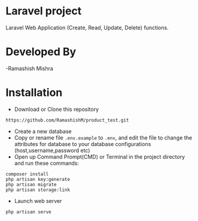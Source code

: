 # Laravel project
Laravel Web Application (Create, Read, Update, Delete) functions.

# Developed By
-Ramashish Mishra

# Installation
- Download or Clone this repository
```
https://github.com/RamashishM/product_test.git
```
- Create a new database
- Copy or rename file ```.env.example``` to ```.env```, and edit the file to change the attributes for database to your database configurations (host,username,password etc)
-  Open up Command Prompt(CMD) or Terminal in the project directory and run these commands:
```
composer install
php artisan key:generate
php artisan migrate
php artisan storage:link
```
- Launch web server
```
php artisan serve
```


